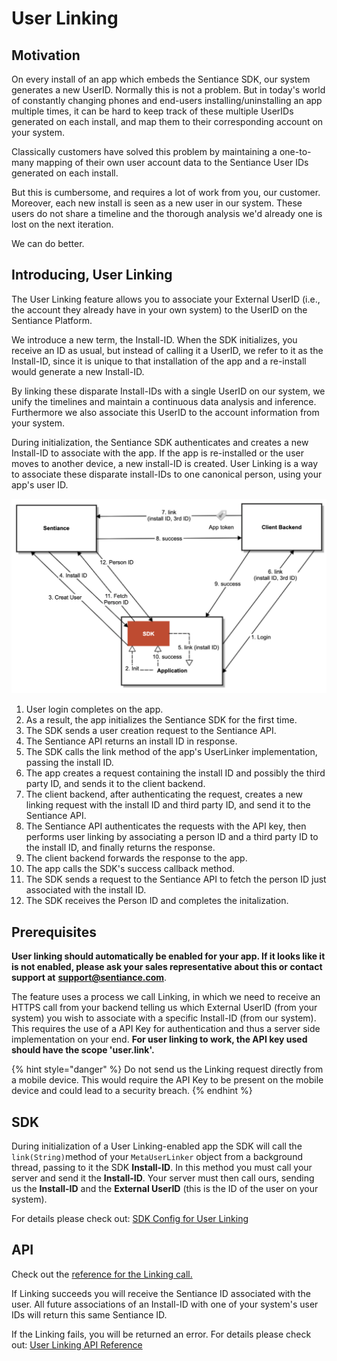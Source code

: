 # User Linking

## Motivation

On every install of an app which embeds the Sentiance SDK, our system generates a new UserID. Normally this is not a problem. But in today's world of constantly changing phones and end-users installing/uninstalling an app multiple times, it can be hard to keep track of these multiple UserIDs generated on each install, and map them to their corresponding account on your system.

Classically customers have solved this problem by maintaining a one-to-many mapping of their own user account data to the Sentiance User IDs generated on each install.

But this is cumbersome, and requires a lot of work from you, our customer. Moreover, each new install is seen as a new user in our system. These users do not share a timeline and the thorough analysis we'd already one is lost on the next iteration.

We can do better.

## Introducing, User Linking

The User Linking feature allows you to associate your External UserID \(i.e., the account they already have in your own system\) to the UserID on the Sentiance Platform. 

We introduce a new term, the Install-ID. When the SDK initializes, you receive an ID as usual, but instead of calling it a UserID, we refer to it as the Install-ID, since it is unique to that installation of the app and a re-install would generate a new Install-ID.

By linking these disparate Install-IDs with a single UserID on our system, we unify the timelines and maintain a continuous data analysis and inference. Furthermore we also associate this UserID to the account information from your system.

During initialization, the Sentiance SDK authenticates and creates a new Install-ID to associate with the app. If the app is re-installed or the user moves to another device, a new install-ID is created. User Linking is a way to associate these disparate install-IDs to one canonical person, using your app's user ID.

![User linking diagram](../.gitbook/assets/screenshot-2019-12-17-at-16.25.57.png)

1. User login completes on the app.
2. As a result, the app initializes the Sentiance SDK for the first time.
3. The SDK sends a user creation request to the Sentiance API.
4. The Sentiance API returns an install ID in response.
5. The SDK calls the link method of the app's UserLinker implementation, passing the install ID.
6. The app creates a request containing the install ID and possibly the third party ID, and sends it to the client backend.
7. The client backend, after authenticating the request, creates a new linking request with the install ID and third party ID, and send it to the Sentiance API.
8. The Sentiance API authenticates the requests with the API key, then performs user linking by associating a person ID and a third party ID to the install ID, and finally returns the response.
9. The client backend forwards the response to the app.
10. The app calls the SDK's success callback method.
11. The SDK sends a request to the Sentiance API to fetch the person ID just associated with the install ID.
12. The SDK receives the Person ID and completes the initalization.

## Prerequisites

**User linking should automatically be enabled for your app. If it looks like it is not enabled, please ask your sales representative about this or contact support at** [**support@sentiance.com**](mailto:support@sentiance.com). 

The feature uses a process we call Linking, in which we need to receive an HTTPS call from your backend telling us which External UserID \(from your system\) you wish to associate with a specific Install-ID \(from our system\). This requires the use of a API Key for authentication and thus a server side implementation on your end. **For user linking to work, the API key used should have the scope 'user.link'.** 

{% hint style="danger" %}
Do not send us the Linking request directly from a mobile device. This would require the API Key to be present on the mobile device and could lead to a security breach.
{% endhint %}

## SDK

During initialization of a User Linking-enabled app the SDK will call the `link(String)`method of your `MetaUserLinker` object from a background thread, passing to it the SDK **Install-ID**. In this method you must call your server and send it the **Install-ID**. Your server must then call ours, sending us the **Install-ID** and the **External UserID** \(this is the ID of the user on your system\).

For details please check out: [SDK Config for User Linking](../sdk/appendix/user-linking.md#usage)

## API

Check out the [reference for the Linking call.](../backend/rest-api.md#user-link)

If Linking succeeds you will receive the Sentiance ID associated with the user. All future associations of an Install-ID with one of your system's user IDs will return this same Sentiance ID.

If the Linking fails, you will be returned an error. For details please check out: [User Linking API Reference](../backend/rest-api.md#user-link)

